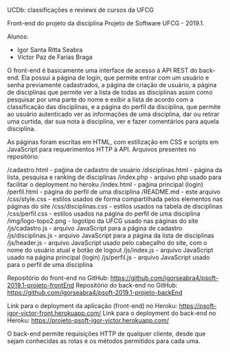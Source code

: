 UCDb: classificações e reviews de cursos da UFCG

Front-end do projeto da disciplina Projeto de Software UFCG - 2019.1.

Alunos:
* Igor Santa Ritta Seabra
* Victor Paz de Farias Braga

O front-end é basicamente uma interface de acesso à API REST do back-end. Ela possui a página de login, que permite entrar com um usuário e senha previamente cadastrados, a página de criação de usuário, a página de disciplinas que permite ver a lista de todas as disciplinas assim como pesquisar por uma parte do nome e exibir a lista de acordo com a classificação das disciplinas, e a página do perfil da disciplina, que permite ao usuário autenticado ver as informações de uma disciplina, dar ou retirar uma curtida, dar sua nota à disciplina, ver e fazer comentários para aquela disciplina.

As páginas foram escritas em HTML, com estilização em CSS e scripts em JavaScript para requerimentos HTTP à API. Arquivos presentes no repositório:

/cadastro.html - paǵina de cadastro de usuário
/disciplinas.html - página da lista, pesquisa e ranking de disciplinas
/index.php - arquivo php usado para facilitar o deployment no heroku
/index.html - paǵina principal (login)
/perfil.html - página do perfil de uma disciplina
/README.md - este arquivo
/css/style.css - estilos usados de forma compartilhada pelos elementos nas páginas do site
/css/disciplinas.css - estilos usados na tabela de disciplinas
/css/perfil.css - estilos usados na página do perfil de uma disciplina
/img/logo-topo2.png - logotipo da UFCG usado nas páginas do site
/js/cadastro.js - arquivo JavaScript para a página de cadastro
/js/disciplinas.js - arquivo JavaScript para a página da lista de disciplinas
/js/header.js - arquivo JavaScript usado pelo cabeçalho do site, com o nome do usuário atual e botão de logout
/js/index.js - arquivo JavaScript usado na página principal (login)
/js/perfil.js - arquivo JavaScript usado para o perfil de uma disciplina

Repositório do front-end no GitHub: https://github.com/igorseabra4/psoft-2019.1-projeto-frontEnd
Repositório do back-end no GitHub: https://github.com/igorseabra4/psoft-2019.1-projeto-backEnd

Link para o deployment da aplicação (front-end) no Heroku: https://psoft-igor-victor-front.herokuapp.com/
Link para o deployment do back-end no Heroku: https://projeto-psoft-igor-victor.herokuapp.com/

O back-end permite requisições HTTP de qualquer cliente, desde que sejam conhecidas as rotas e os métodos permitidos para cada uma.
